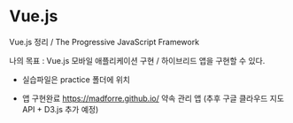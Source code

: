 # Vue.js
Vue.js 정리 / The Progressive JavaScript Framework

나의 목표 : Vue.js 모바일 애플리케이션 구현 / 하이브리드 앱을 구현할 수 있다.

* 실습파일은 practice 폴더에 위치

* 앱 구현완료 https://madforre.github.io/ 약속 관리 앱 (추후 구글 클라우드 지도 API + D3.js 추가 예정)
